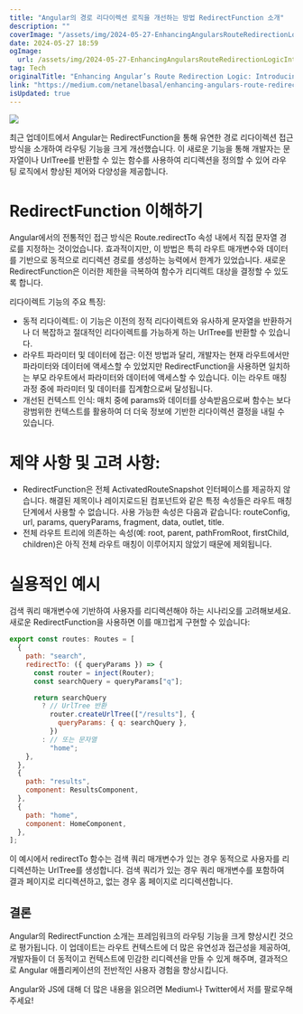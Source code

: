```yaml
---
title: "Angular의 경로 리다이렉션 로직을 개선하는 방법 RedirectFunction 소개"
description: ""
coverImage: "/assets/img/2024-05-27-EnhancingAngularsRouteRedirectionLogicIntroducingRedirectFunction_0.png"
date: 2024-05-27 18:59
ogImage:
  url: /assets/img/2024-05-27-EnhancingAngularsRouteRedirectionLogicIntroducingRedirectFunction_0.png
tag: Tech
originalTitle: "Enhancing Angular’s Route Redirection Logic: Introducing RedirectFunction"
link: "https://medium.com/netanelbasal/enhancing-angulars-route-redirection-logic-introducing-redirectfunction-245a45add387"
isUpdated: true
---
```


<img src="/assets/img/2024-05-27-EnhancingAngularsRouteRedirectionLogicIntroducingRedirectFunction_0.png" />

최근 업데이트에서 Angular는 RedirectFunction을 통해 유연한 경로 리다이렉션 접근 방식을 소개하여 라우팅 기능을 크게 개선했습니다. 이 새로운 기능을 통해 개발자는 문자열이나 UrlTree를 반환할 수 있는 함수를 사용하여 리디렉션을 정의할 수 있어 라우팅 로직에서 향상된 제어와 다양성을 제공합니다.

# RedirectFunction 이해하기

Angular에서의 전통적인 접근 방식은 Route.redirectTo 속성 내에서 직접 문자열 경로를 지정하는 것이었습니다. 효과적이지만, 이 방법은 특히 라우트 매개변수와 데이터를 기반으로 동적으로 리디렉션 경로를 생성하는 능력에서 한계가 있었습니다. 새로운 RedirectFunction은 이러한 제한을 극복하여 함수가 리디렉트 대상을 결정할 수 있도록 합니다.

<!-- seedividend - 사각형 -->

<ins class="adsbygoogle"
     style="display:block"
     data-ad-client="ca-pub-4877378276818686"
     data-ad-slot="1898504329"
     data-ad-format="auto"
     data-full-width-responsive="true"></ins>

<script>
     (adsbygoogle = window.adsbygoogle || []).push({});
</script>

리다이렉트 기능의 주요 특징:

- 동적 리다이렉트: 이 기능은 이전의 정적 리다이렉트와 유사하게 문자열을 반환하거나 더 복잡하고 절대적인 리다이렉트를 가능하게 하는 UrlTree를 반환할 수 있습니다.
- 라우트 파라미터 및 데이터에 접근: 이전 방법과 달리, 개발자는 현재 라우트에서만 파라미터와 데이터에 액세스할 수 있었지만 RedirectFunction을 사용하면 일치하는 부모 라우트에서 파라미터와 데이터에 액세스할 수 있습니다. 이는 라우트 매칭 과정 중에 파라미터 및 데이터를 집계함으로써 달성됩니다.
- 개선된 컨텍스트 인식: 매치 중에 params와 데이터를 상속받음으로써 함수는 보다 광범위한 컨텍스트를 활용하여 더 더욱 정보에 기반한 리다이렉션 결정을 내릴 수 있습니다.

# 제약 사항 및 고려 사항:

- RedirectFunction은 전체 ActivatedRouteSnapshot 인터페이스를 제공하지 않습니다. 해결된 제목이나 레이지로드된 컴포넌트와 같은 특정 속성들은 라우트 매칭 단계에서 사용할 수 없습니다. 사용 가능한 속성은 다음과 같습니다: routeConfig, url, params, queryParams, fragment, data, outlet, title.
- 전체 라우트 트리에 의존하는 속성(예: root, parent, pathFromRoot, firstChild, children)은 아직 전체 라우트 매칭이 이루어지지 않았기 때문에 제외됩니다.

<!-- seedividend - 사각형 -->

<ins class="adsbygoogle"
     style="display:block"
     data-ad-client="ca-pub-4877378276818686"
     data-ad-slot="1898504329"
     data-ad-format="auto"
     data-full-width-responsive="true"></ins>

<script>
     (adsbygoogle = window.adsbygoogle || []).push({});
</script>

# 실용적인 예시

검색 쿼리 매개변수에 기반하여 사용자를 리디렉션해야 하는 시나리오를 고려해보세요. 새로운 RedirectFunction을 사용하면 이를 매끄럽게 구현할 수 있습니다:

```js
export const routes: Routes = [
  {
    path: "search",
    redirectTo: ({ queryParams }) => {
      const router = inject(Router);
      const searchQuery = queryParams["q"];

      return searchQuery
        ? // UrlTree 반환
          router.createUrlTree(["/results"], {
            queryParams: { q: searchQuery },
          })
        : // 또는 문자열
          "home";
    },
  },
  {
    path: "results",
    component: ResultsComponent,
  },
  {
    path: "home",
    component: HomeComponent,
  },
];
```

이 예시에서 redirectTo 함수는 검색 쿼리 매개변수가 있는 경우 동적으로 사용자를 리디렉션하는 UrlTree를 생성합니다. 검색 쿼리가 있는 경우 쿼리 매개변수를 포함하여 결과 페이지로 리디렉션하고, 없는 경우 홈 페이지로 리디렉션합니다.

<!-- seedividend - 사각형 -->

<ins class="adsbygoogle"
     style="display:block"
     data-ad-client="ca-pub-4877378276818686"
     data-ad-slot="1898504329"
     data-ad-format="auto"
     data-full-width-responsive="true"></ins>

<script>
     (adsbygoogle = window.adsbygoogle || []).push({});
</script>

## 결론

Angular의 RedirectFunction 소개는 프레임워크의 라우팅 기능을 크게 향상시킨 것으로 평가됩니다. 이 업데이트는 라우트 컨텍스트에 더 많은 유연성과 접근성을 제공하여, 개발자들이 더 동적이고 컨텍스트에 민감한 리디렉션을 만들 수 있게 해주며, 결과적으로 Angular 애플리케이션의 전반적인 사용자 경험을 향상시킵니다.

Angular와 JS에 대해 더 많은 내용을 읽으려면 Medium나 Twitter에서 저를 팔로우해주세요!
